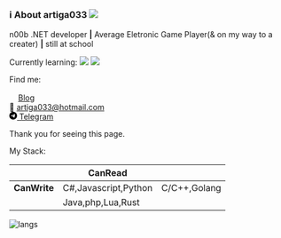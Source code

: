 ### ℹ About artiga033   ![](https://visitor-badge.laobi.icu/badge?page_id=artiga033.artiga033)

n00b .NET developer **|** Average Eletronic Game Player(& on my way to a creater) **|** still at school 

Currently learning: ![](https://img.shields.io/badge/-Unity-%23444444?logo=Unity) ![](https://img.shields.io/badge/-Rust-%23444444?logo=Rust)

Find me:

<img width="16px" height="16px" src="https://blog.artiga.top/favicon.png" />[Blog](https://blog.artiga.top)<br/>
📧 [artiga033@hotmail.com](mailto:artiga033@hotmail.com)<br/>
<a target="_blank" href=https://t.me/artiga033><svg width="1em" height="1em" role="img" viewBox="0 0 24 24" xmlns="http://www.w3.org/2000/svg"><path d="M11.944 0A12 12 0 0 0 0 12a12 12 0 0 0 12 12 12 12 0 0 0 12-12A12 12 0 0 0 12 0a12 12 0 0 0-.056 0zm4.962 7.224c.1-.002.321.023.465.14a.506.506 0 0 1 .171.325c.016.093.036.306.02.472-.18 1.898-.962 6.502-1.36 8.627-.168.9-.499 1.201-.82 1.23-.696.065-1.225-.46-1.9-.902-1.056-.693-1.653-1.124-2.678-1.8-1.185-.78-.417-1.21.258-1.91.177-.184 3.247-2.977 3.307-3.23.007-.032.014-.15-.056-.212s-.174-.041-.249-.024c-.106.024-1.793 1.14-5.061 3.345-.48.33-.913.49-1.302.48-.428-.008-1.252-.241-1.865-.44-.752-.245-1.349-.374-1.297-.789.027-.216.325-.437.893-.663 3.498-1.524 5.83-2.529 6.998-3.014 3.332-1.386 4.025-1.627 4.476-1.635z"/></svg>
Telegram
</a>

Thank you for seeing this page.

My Stack:

|               | CanRead            |          |
|---------------|--------------------|----------|
| **CanWrite**  |C#,Javascript,Python|C/C++,Golang
|               |Java,php,Lua,Rust   |

![langs](https://github-readme-stats.vercel.app/api/top-langs/?username=artiga033&layout=compact&langs_count=10&bg_color=33,4A9E9F,A8E6E6 "languages")
